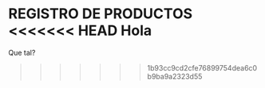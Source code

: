 REGISTRO DE PRODUCTOS
<<<<<<< HEAD
Hola
=======


Que tal?
>>>>>>> 1b93cc9cd2cfe76899754dea6c0b9ba9a2323d55
